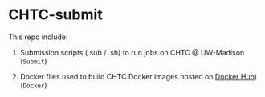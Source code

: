# CHTC-submit

This repo include:

1. Submission scripts (.sub / .sh) to run jobs on CHTC @ UW-Madison (`Submit`)

2. Docker files used to build CHTC Docker images hosted on [Docker Hub](https://hub.docker.com/orgs/zamanianlab)) (`Docker`)

